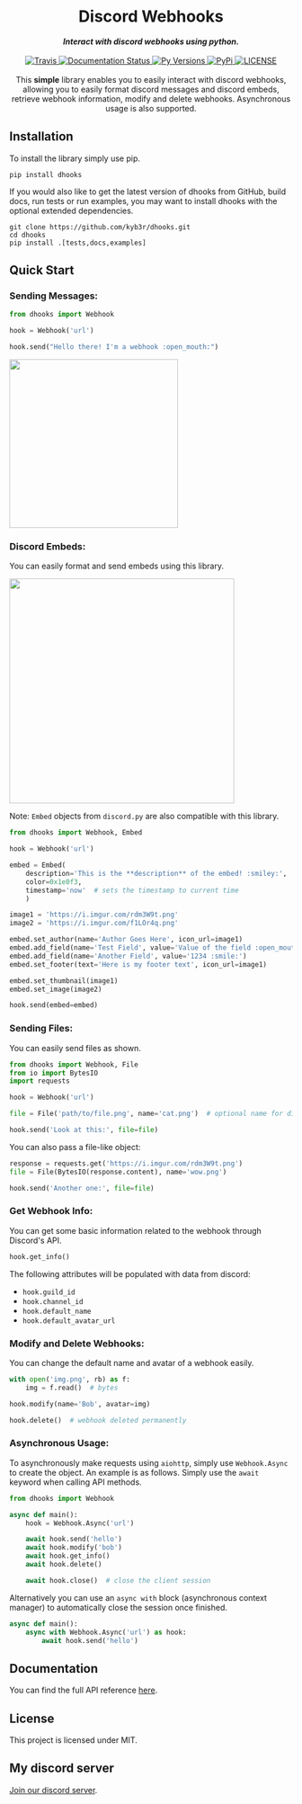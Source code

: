 <h1 align="center">Discord Webhooks</h1>

<div align="center">
  <strong><i>Interact with discord webhooks using python.</i></strong>
  <br>
  <br>

  <a href="https://travis-ci.com/kyb3r/dhooks">
    <img src="https://img.shields.io/travis/com/kyb3r/dhooks/master.svg?style=for-the-badge&colorB=06D6A0" alt="Travis" />
  </a>
  
  <a href='https://test-dhooks-doc.readthedocs.io/en/latest/?badge=latest'>
    <img src='https://img.shields.io/readthedocs/dhooks.svg?style=for-the-badge&colorB=E8BE5D' alt='Documentation Status' />
  </a>

  <a href="https://github.com/kyb3r/dhooks/">
    <img src="https://img.shields.io/pypi/pyversions/dhooks.svg?style=for-the-badge&colorB=F489A3" alt="Py Versions" />
  </a>

  <a href="https://pypi.org/project/dhooks/">
    <img src="https://img.shields.io/pypi/v/dhooks.svg?style=for-the-badge&colorB=61829F" alt="PyPi" />
  </a>

  <a href="https://github.com/kyb3r/dhooks/blob/master/LICENSE">
    <img src="https://img.shields.io/github/license/kyb3r/dhooks.svg?style=for-the-badge&colorB=7289DA" alt="LICENSE" />
  </a>
</div>
<br>

<div align="center">
  This <strong>simple</strong> library enables you to easily interact with discord webhooks, allowing you to easily format discord messages and discord embeds, retrieve webhook information, modify and delete webhooks. Asynchronous usage is also supported.
</div>


## Installation

To install the library simply use pip.


```commandline
pip install dhooks
```

If you would also like to get the latest version of dhooks from GitHub, build docs, run tests or run examples, you may want to install
dhooks with the optional extended dependencies.

```commandline
git clone https://github.com/kyb3r/dhooks.git
cd dhooks
pip install .[tests,docs,examples]
```

## Quick Start

### Sending Messages:

```python
from dhooks import Webhook

hook = Webhook('url')

hook.send("Hello there! I'm a webhook :open_mouth:")
```

<img src='https://i.imgur.com/8wu283y.png' width=300>

### Discord Embeds:

You can easily format and send embeds using this library.

<img src='https://i.imgur.com/8Ms4OID.png' width=400>

Note: `Embed` objects from `discord.py` are also compatible with this library.

```python
from dhooks import Webhook, Embed

hook = Webhook('url')

embed = Embed(
    description='This is the **description** of the embed! :smiley:',
    color=0x1e0f3,
    timestamp='now'  # sets the timestamp to current time
    )

image1 = 'https://i.imgur.com/rdm3W9t.png'
image2 = 'https://i.imgur.com/f1LOr4q.png'

embed.set_author(name='Author Goes Here', icon_url=image1)
embed.add_field(name='Test Field', value='Value of the field :open_mouth:')
embed.add_field(name='Another Field', value='1234 :smile:')
embed.set_footer(text='Here is my footer text', icon_url=image1)

embed.set_thumbnail(image1)
embed.set_image(image2)

hook.send(embed=embed)
```

### Sending Files:

You can easily send files as shown.

```python
from dhooks import Webhook, File
from io import BytesIO
import requests

hook = Webhook('url')

file = File('path/to/file.png', name='cat.png')  # optional name for discord

hook.send('Look at this:', file=file)
```

You can also pass a file-like object:

```python
response = requests.get('https://i.imgur.com/rdm3W9t.png')
file = File(BytesIO(response.content), name='wow.png')

hook.send('Another one:', file=file)
```

### Get Webhook Info:

You can get some basic information related to the webhook through Discord's API.

```python
hook.get_info()
```

The following attributes will be populated with data from discord:

 - `hook.guild_id`
 - `hook.channel_id`
 - `hook.default_name`
 - `hook.default_avatar_url`


### Modify and Delete Webhooks:
You can change the default name and avatar of a webhook easily.

```python
with open('img.png', rb) as f:
    img = f.read()  # bytes

hook.modify(name='Bob', avatar=img)

hook.delete()  # webhook deleted permanently
```

### Asynchronous Usage:

To asynchronously make requests using `aiohttp`, simply use `Webhook.Async` to create the object. An example is as follows. Simply use the `await` keyword when calling API methods.

```python
from dhooks import Webhook

async def main():
    hook = Webhook.Async('url')

    await hook.send('hello')
    await hook.modify('bob')
    await hook.get_info()
    await hook.delete()

    await hook.close()  # close the client session
```

Alternatively you can use an `async with` block (asynchronous context manager) to automatically close the session once finished.
```python
async def main():
    async with Webhook.Async('url') as hook:
        await hook.send('hello')
```

## Documentation
You can find the full API reference [here](https://dhooks.readthedocs.io).

## License
This project is licensed under MIT.

## My discord server

[Join our discord server](https://discord.gg/3Jh55Hf).
